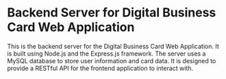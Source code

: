 ﻿#  Backend Server for Digital Business Card Web Application
This is the backend server for the Digital Business Card Web Application.
It is built using Node.js and the Express.js framework.
The server uses a MySQL database to store user information and card data.
It is designed to provide a RESTful API for the frontend application to interact with.
